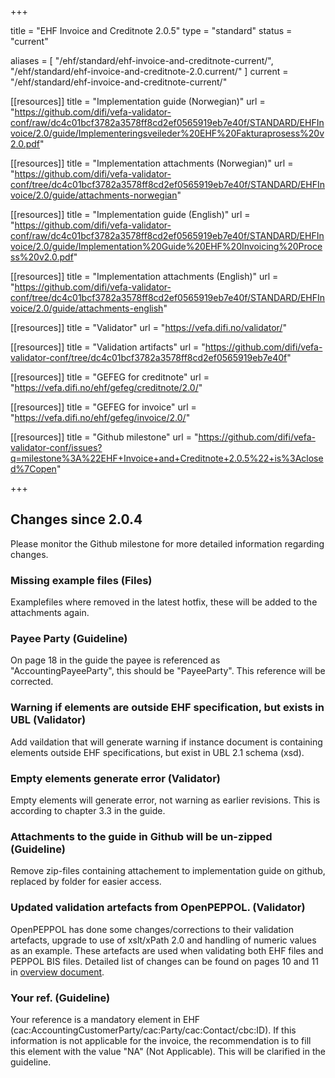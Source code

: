 +++

title = "EHF Invoice and Creditnote 2.0.5"
type = "standard"
status = "current"

aliases = [ "/ehf/standard/ehf-invoice-and-creditnote-current/", "/ehf/standard/ehf-invoice-and-creditnote-2.0.current/" ]
current = "/ehf/standard/ehf-invoice-and-creditnote-current/"

[[resources]]
title = "Implementation guide (Norwegian)"
url = "https://github.com/difi/vefa-validator-conf/raw/dc4c01bcf3782a3578ff8cd2ef0565919eb7e40f/STANDARD/EHFInvoice/2.0/guide/Implementeringsveileder%20EHF%20Fakturaprosess%20v2.0.pdf"

[[resources]]
title = "Implementation attachments (Norwegian)"
url = "https://github.com/difi/vefa-validator-conf/tree/dc4c01bcf3782a3578ff8cd2ef0565919eb7e40f/STANDARD/EHFInvoice/2.0/guide/attachments-norwegian"

[[resources]]
title = "Implementation guide (English)"
url = "https://github.com/difi/vefa-validator-conf/raw/dc4c01bcf3782a3578ff8cd2ef0565919eb7e40f/STANDARD/EHFInvoice/2.0/guide/Implementation%20Guide%20EHF%20Invoicing%20Process%20v2.0.pdf"

[[resources]]
title = "Implementation attachments (English)"
url = "https://github.com/difi/vefa-validator-conf/tree/dc4c01bcf3782a3578ff8cd2ef0565919eb7e40f/STANDARD/EHFInvoice/2.0/guide/attachments-english"

[[resources]]
title = "Validator"
url = "https://vefa.difi.no/validator/"

[[resources]]
title = "Validation artifacts"
url = "https://github.com/difi/vefa-validator-conf/tree/dc4c01bcf3782a3578ff8cd2ef0565919eb7e40f"

[[resources]]
title = "GEFEG for creditnote"
url = "https://vefa.difi.no/ehf/gefeg/creditnote/2.0/"

[[resources]]
title = "GEFEG for invoice"
url = "https://vefa.difi.no/ehf/gefeg/invoice/2.0/"

[[resources]]
title = "Github milestone"
url = "https://github.com/difi/vefa-validator-conf/issues?q=milestone%3A%22EHF+Invoice+and+Creditnote+2.0.5%22+is%3Aclosed%7Copen"

+++

## Changes since 2.0.4

Please monitor the Github milestone for more detailed information regarding changes.

### Missing example files (Files)

Examplefiles where removed in the latest hotfix, these will be added to the attachments again. 

### Payee Party (Guideline)

On page 18 in the guide the payee is referenced as "AccountingPayeeParty", this should be "PayeeParty". This reference will be corrected.

### Warning if elements are outside EHF specification, but exists in UBL (Validator)

Add vaildation that will generate warning if instance document is containing elements outside EHF specifications, but exist in UBL 2.1 schema (xsd).

### Empty elements generate error (Validator)

Empty elements will generate error, not warning as earlier revisions. This is according to chapter 3.3 in the guide.

### Attachments to the guide in Github will be un-zipped (Guideline)

Remove zip-files containing attachement to implementation guide on github, replaced by folder for easier access.

### Updated validation artefacts from OpenPEPPOL. (Validator)

OpenPEPPOL has done some changes/corrections to their validation artefacts, upgrade to use of xslt/xPath 2.0 and handling of numeric values as an example. These artefacts are used when validating both EHF files and PEPPOL BIS files. 
Detailed list of changes can be found on pages 10 and 11 in [overview document](/docs/ehf/20150820_updates_2015-10-01.pdf).

### Your ref. (Guideline)

Your reference is a mandatory element in EHF (cac:AccountingCustomerParty/cac:Party/cac:Contact/cbc:ID). If this information is not applicable for the invoice, the recommendation is to fill this element with the value "NA" (Not Applicable). This will be clarified in the guideline. 